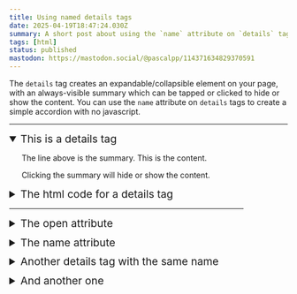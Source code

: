 ```yaml
---
title: Using named details tags
date: 2025-04-19T18:47:24.030Z
summary: A short post about using the `name` attribute on `details` tags to create a simple accordion with no javascript.
tags: [html]
status: published
mastodon: https://mastodon.social/@pascalpp/114371634829370591
---
```


The `details` tag creates an expandable/collapsible element on your page, with an always-visible summary which can be tapped or clicked to hide or show the content. You can use the `name` attribute on `details` tags to create a simple accordion with no javascript.

<hr/>

<div class="demo">

<details open name="accordion">
  <summary class="sans">This is a details tag</summary>
  <p>The line above is the summary. This is the content.</p>
  <p>Clicking the summary will hide or show the content.</p>
</details>

<details name="accordion">
  <summary class="sans">The html code for a details tag</summary>

```html
<details open name="accordion">
  <summary>This is a details tag</summary>
  <p>The line above is the summary. This is the content.</p>
</details>
```

</details>

<hr/>

<details name="accordion2">
  <summary class="sans">The open attribute</summary>
  <p>Details tags are collapsed by default. To render an expanded detials tag, add the <code>open</code> attribute.</p>
</details>

<details name="accordion2">
  <summary class="sans">The name attribute</summary>
  <p>Details tags can have a <code>name</code> attribute. Details tags with the same <code>name</code> attribute are mutually-exclusive, so only one can be open at a time.</p>
</details>

<details name="accordion2">
  <summary class="sans">Another details tag with the same name</summary>
  <p>When a details tag is opened, other details tags with the same <code>name</code> attribute will close.</p>
</details>

<details name="accordion2">
  <summary class="sans">And another one</summary>
  <p>This can be used to create a simple accordion with no javascript.</p>
</details>

</div>

<style lang="less">
  .demo {
    max-width: 48ch;
    text-wrap: pretty;
  }

  details {
    margin-block: 0.75em;
    padding-left: 1.4rem;
  }

  summary {
    cursor: pointer;
    font-weight: 400;
    font-size: 1.2rem;
    margin-left: -1.4rem;
    user-select: none;
  }
</style>
